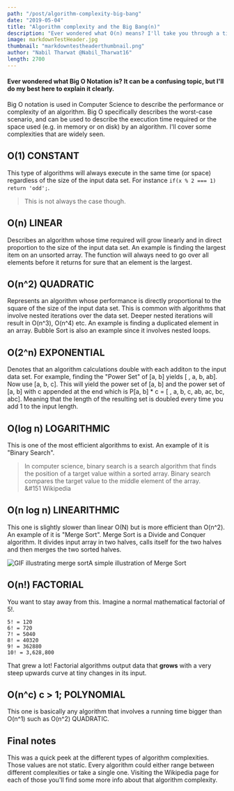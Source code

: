 ```yaml
---
path: "/post/algorithm-complexity-big-bang"
date: "2019-05-04"
title: "Algorithm complexity and the Big Bang(n)"
description: "Ever wondered what O(n) means? I'll take you through a tiny journey to learn more about algorithm complexity and the Big O Notation."
image: markdownTestHeader.jpg
thumbnail: "markdowntestheaderthumbnail.png"
author: "Nabil Tharwat @Nabil_Tharwat16"
length: 2700
---
```


#### Ever wondered what Big O Notation is? It can be a confusing topic, but I'll do my best here to explain it clearly.
Big O notation is used in Computer Science to describe the performance or complexity of an algorithm. Big O specifically describes the worst-case scenario, and can be used to describe the execution time required or the space used (e.g. in memory or on disk) by an algorithm. I'll cover some complexities that are widely seen.

## O(1) CONSTANT 
This type of algorithms will always execute in the same time (or space) regardless of the size of the input data set. For instance `if(x % 2 === 1) return 'odd';`. 

> <span>This is not always the case though.  </span>

## O(n) LINEAR 
Describes an algorithm whose time required will grow linearly and in direct proportion to the size of the input data set. An example is finding the largest item on an unsorted array. The function will always need to go over all elements before it returns for sure that an element is the largest. 

## O(n^2) QUADRATIC
Represents an algorithm whose performance is directly proportional to the square of the size of the input data set. This is common with algorithms that involve nested iterations over the data set. Deeper nested iterations will result in O(n^3), O(n^4) etc. An example is finding a duplicated element in an array. Bubble Sort is also an example since it involves nested loops.

## O(2^n) EXPONENTIAL 
Denotes that an algorithm calculations double with each additon to the input data set. For example, finding the "Power Set" of [a, b] yields [ , a, b, ab]. Now use [a, b, c]. This will yield the power set of [a, b] and the power set of [a, b] with c appended at the end which is P[a, b] * c = [ , a, b, c, ab, ac, bc, abc]. Meaning that the length of the resulting set is doubled every time you add 1 to the input length. 

## O(log n) LOGARITHMIC 
This is one of the most efficient algorithms to exist. An example of it is "Binary Search". 

> <span>In computer science, binary search is a search algorithm that finds the position of a target value within a sorted array. Binary search compares the target value to the middle element of the array.<br>&#151 Wikipedia

## O(n log n) LINEARITHMIC 
This one is slightly slower than linear O(N) but is more efficient than O(n^2). An example of it is "Merge Sort". Merge Sort is a Divide and Conquer algorithm. It divides input array in two halves, calls itself for the two halves and then merges the two sorted halves.

![GIF illustrating merge sort](https://upload.wikimedia.org/wikipedia/commons/c/cc/Merge-sort-example-300px.gif)<span class="image-description">A simple illustration of Merge Sort</span>

## O(n!) FACTORIAL 
You want to stay away from this. Imagine a normal mathematical factorial of 5!. 
```
5! = 120 
6! = 720
7! = 5040
8! = 40320 
9! = 362880
10! = 3,628,800
```

That grew a lot! Factorial algorithms output data that **grows** with a very steep upwards curve at tiny changes in its input. 

## O(n^c) c > 1; POLYNOMIAL 
This one is basically any algorithm that involves a running time bigger than O(n^1) such as O(n^2) QUADRATIC.

## Final notes
This was a quick peek at the different types of algorithm complexities. Those values are not static. Every algorithm could either range between different complexities or take a single one. Visiting the Wikipedia page for each of those you'll find some more info about that algorithm complexity.